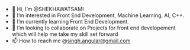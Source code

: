 - 👋 Hi, I’m @SHEKHAWATSAMI
- 👀 I’m interested in Front End Development, Machine Learning, AI, C++.
- 🌱 I’m currently learning Front End Development.
- 💞️ I’m looking to collaborate on Projects for front end developement which will help me take my skill set forward
- 📫 How to reach me @singh.angular@gmail.com

<!---
SHEKHAWATSAMI/SHEKHAWATSAMI is a ✨ special ✨ repository because its `README.md` (this file) appears on your GitHub profile.
You can click the Preview link to take a look at your changes.
--->

